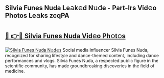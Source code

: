 ## Silvia Funes Nuda Le𝚊k𝚎d N𝚞𝚍e - Part-Irs Vid𝚎o Photos Le𝚊ks zcqPA

# <h2><a href="http://fbc7e9.evod.top/?m=Silvia+Funes+Nuda">🔗 👉🔴 Silvia Funes Nuda Vid𝚎o Ph𝚘t𝚘s</a></h2>

[![Silvia Funes Nuda N𝚞d𝚎s](https://i.imgur.com/8V9OHl7.gif)](http://fbc7e9.evod.top/?m=Silvia+Funes+Nuda)
Social media influencer Silvia Funes Nuda, recognized for sharing lifestyle and dance-themed content, including dance performances and vlogs. Silvia Funes Nuda, a respected public figure in the scientific community, has made groundbreaking discoveries in the field of medicine. 
